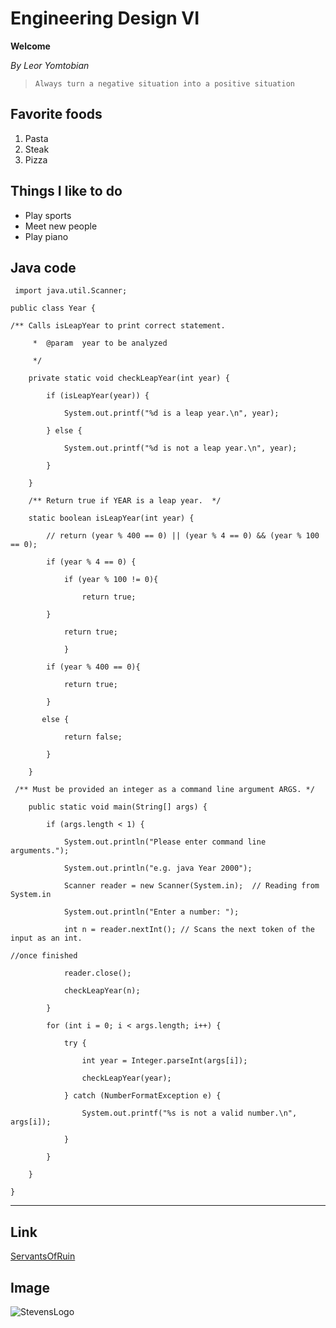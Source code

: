 # Engineering Design VI
**Welcome**

*By Leor Yomtobian*
>  ```Always turn a negative situation into a positive situation```
## Favorite foods
1. Pasta
2. Steak
3. Pizza
## Things I like to do
- Play sports
- Meet new people
- Play piano
## Java code 
```
 import java.util.Scanner;

public class Year {

/** Calls isLeapYear to print correct statement.

     *  @param  year to be analyzed

     */

    private static void checkLeapYear(int year) {

        if (isLeapYear(year)) {

            System.out.printf("%d is a leap year.\n", year);

        } else {

            System.out.printf("%d is not a leap year.\n", year);

        }

    }

    /** Return true if YEAR is a leap year.  */

    static boolean isLeapYear(int year) {

        // return (year % 400 == 0) || (year % 4 == 0) && (year % 100 == 0);

        if (year % 4 == 0) {

            if (year % 100 != 0){

                return true;

        }

            return true;

            }

        if (year % 400 == 0){

            return true;

        }

       else {

            return false;

        }

    }

 /** Must be provided an integer as a command line argument ARGS. */

    public static void main(String[] args) {

        if (args.length < 1) {

            System.out.println("Please enter command line arguments.");

            System.out.println("e.g. java Year 2000");

            Scanner reader = new Scanner(System.in);  // Reading from System.in

            System.out.println("Enter a number: ");

            int n = reader.nextInt(); // Scans the next token of the input as an int.

//once finished

            reader.close();

            checkLeapYear(n);

        }

        for (int i = 0; i < args.length; i++) {

            try {

                int year = Integer.parseInt(args[i]);

                checkLeapYear(year);

            } catch (NumberFormatException e) {

                System.out.printf("%s is not a valid number.\n", args[i]);

            }

        }

    }

}
```



---
## Link 
[ServantsOfRuin](https://www.servantsofruin.com)

## Image
![StevensLogo](https://github.com/LeorYom/Design-VI/assets/117100347/f84da33b-23ad-4f8b-9ea4-5bbbe9bed1bc)
















